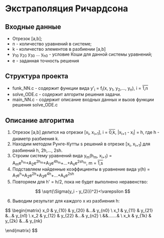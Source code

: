 # Экстраполяция Ричардсона

## Входные данные

* Отрезок [a,b];
* n - количество уравнений в системе;
* k - количество элементов в разбиении [a,b]
* y<sub>10</sub> y<sub>20</sub> y<sub>30</sub> ... y<sub>n0</sub> - условие Коши для данной системы уравнений;
* e - заданная точность решения

## Структура проекта

* funk_NN.c - содержит функции вида y'<sub>i</sub> = f<sub>i</sub>(x, y<sub>1</sub>, y<sub>2</sub>,..., y<sub>n</sub>), i = <span style="text-decoration: overline;">1,n</span>
* solve_ODE.c - содержит алгоритм решения задачи.
* main_NN.c - содержит описание входных данных и вызов функции решения solve_ODE.c

## Описание алгоритма

1. Отрезок [a,b] делится на отрезки [x<sub>i</sub>, x<sub>i+1</sub>], i = <span style="text-decoration: overline;">0,k</span>, |x<sub>i+1</sub> - x<sub>i</sub>| = h, где h - диаметр разбиения k.
2. Находим методом Рунге-Кутты s решений в отрезке [x<sub>i</sub>, x<sub>i+1</sub>] для разбиений h, 2h,..., 2sh.
3. Строим систему уравнений вида y<sub>m</sub>(h<sub>m</sub>, x<sub>i+1</sub>) = A<sub>m</sub>e<sup>h<sub>m</sub></sup>+A<sub>2</sub>e<sup>2h<sub>m</sub></sup>+A<sub>3</sub>e<sup>4h<sub>m</sub></sup>+...+A<sub>s</sub>e<sup>2sh<sub>m</sub></sup>, m = <span style="text-decoration: overline;">1,s</span>
4. Подставляем найденные коэффициенты в уравнение вида y(h) = A<sub>1</sub>e<sup>h</sup>+A<sub>2</sub>e<sup>2h</sup>+A<sub>3</sub>e<sup>4h</sup>+...+A<sub>s</sub>e<sup>2sh</sup>
5. Повторяем для h' = h/2, пока не будет выполнено неравенство:

$$
\sqrt{\Sigma(y_i - y_{2i})^2}<\varepsilon
$$

6. Выводим результат для каждого x из разбиения h:

$$
\begin{matrix}
x_0 & y_{10} & y_{20} &...& y_{n0} \\
x_1 & y_{11} & y_{21} &...& y_{n1} \\
x_2 & y_{12} & y_{22} &...& y_{n2} \\
&&.......& \\
x_k & y_{1k} & y_{2k} &...& y_{nk}

\end{matrix}
$$
